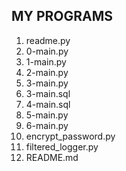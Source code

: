 ## MY PROGRAMS

1. readme.py
2. 0-main.py
3. 1-main.py
4. 2-main.py
5. 3-main.py
6. 3-main.sql
7. 4-main.sql
8. 5-main.py
9. 6-main.py
10. encrypt_password.py
11. filtered_logger.py
12. README.md
